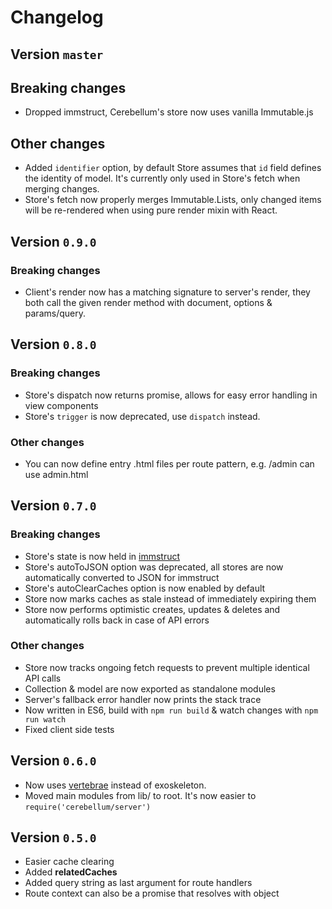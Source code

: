 # Changelog

## Version `master`

## Breaking changes

- Dropped immstruct, Cerebellum's store now uses vanilla Immutable.js

## Other changes
- Added `identifier` option, by default Store assumes that `id` field defines the identity of model. It's currently only used in Store's fetch when merging changes.
- Store's fetch now properly merges Immutable.Lists, only changed items will be re-rendered when using pure render mixin with React.

## Version `0.9.0`

### Breaking changes

- Client's render now has a matching signature to server's render, they both
call the given render method with document, options & params/query.

## Version `0.8.0`

### Breaking changes

- Store's dispatch now returns promise, allows for easy error handling in view components
- Store's `trigger` is now deprecated, use `dispatch` instead.

### Other changes

- You can now define entry .html files per route pattern, e.g. /admin can use admin.html

## Version `0.7.0`

### Breaking changes
- Store's state is now held in [immstruct](https://github.com/omniscientjs/immstruct)
- Store's autoToJSON option was deprecated, all stores are now automatically converted to JSON for immstruct
- Store's autoClearCaches option is now enabled by default
- Store now marks caches as stale instead of immediately expiring them
- Store now performs optimistic creates, updates & deletes and automatically rolls back in case of API errors

### Other changes
- Store now tracks ongoing fetch requests to prevent multiple identical API calls
- Collection & model are now exported as standalone modules
- Server's fallback error handler now prints the stack trace
- Now written in ES6, build with `npm run build` & watch changes with `npm run watch`
- Fixed client side tests

## Version `0.6.0`

- Now uses [vertebrae](https://www.npmjs.com/package/vertebrae) instead of exoskeleton.
- Moved main modules from lib/ to root. It's now easier to `require('cerebellum/server')`

## Version `0.5.0`

- Easier cache clearing
- Added **relatedCaches**
- Added query string as last argument for route handlers
- Route context can also be a promise that resolves with object
